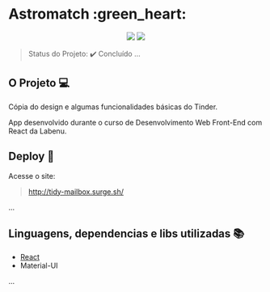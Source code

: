 <h1>Astromatch :green_heart: </h1> 


<p align="center">
  <img src="https://img.shields.io/static/v1?label=react&message=framework&color=blue&style=for-the-badge&logo=REACT"/>
  <img src="http://img.shields.io/static/v1?label=STATUS&message=CONCLUIDO&color=GREEN&style=for-the-badge"/>
</p>

> Status do Projeto: :heavy_check_mark: Concluído
... 

## O Projeto :computer:

<p align="justify">
  Cópia do design e algumas funcionalidades básicas do Tinder.  

 App desenvolvido durante o curso de Desenvolvimento Web Front-End com React da Labenu.

## Deploy :rocket:

Acesse o site:

> http://tidy-mailbox.surge.sh/  

... 


## Linguagens, dependencias e libs utilizadas :books:

- [React](https://pt-br.reactjs.org/docs/create-a-new-react-app.html)
- Material-UI

...

